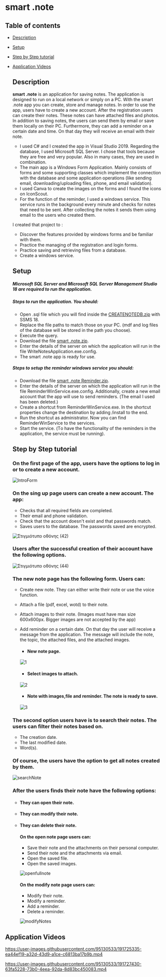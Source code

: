 #  **smart .note** 

 ## Table of contents
* [Description](#description)
* [Setup](#setup)
* [Step by Step tutorial](#step-by-step-tutorial)
* [Application Videos](#application-videos)


  ## **Description**
  **smart .note** is an application for saving notes. The application is designed to run on a local network or simply on a PC. With the smart .note app you can create, store and manage notes. In order to use the app, users have to create a new account. After the registration users can create their notes. These notes can have attached files and photos. In addition to saving notes, the users can send them by email or save them locally on their PC. Furthermore, they can add a reminder on a certain date and time. On that day they will receive an email with their note.
  
  
  - I used C# and I created the app in Visual Studio 2019. Regarding the database, I used Microsoft SQL Server. I chose that tools because they are free and very popular. Also in many cases, they are used in combination.
  - The main app is a Windows Form Application. Μainly consists of forms and some supporting classes which implement the connection with the database and some application operations (like sending email, downloading/uploading files, phone, and email validation).
  - I used Canva to create the images on the forms and I found the icons on IconScout.
  - For the function of the reminder, I used a windows service. This service runs in the background every minute and checks for notes that need to be sent. After collecting the notes it sends them using email to the users who created them.

 
  I created that project to :
  - Discover the features provided by windows forms and be familiar with them. 
  - Practice the managing of the registration and login forms.
  - Practice saving and retrieving files from a database.
  - Create a windows service.

  ## **Setup**
  ##### Microsoft SQL Server and Microsoft SQL Server Management Studio 18 are required to run the application.
 
  ##### Steps to run the application. You should:
  - Open .sql file which you will find inside the 
  [CREATENOTEDB.zip](https://github.com/ChristosKarathanasisac/CreateNotesApp/files/9632062/CREATENOTEDB.zip) with SSMS 18.
  - Replace the file paths to match those on your PC. (mdf and log files of the database will be stored in the path you choose).
  - Execute the query. 
  - Download the file [smart .note.zip](https://github.com/ChristosKarathanasisac/CreateNotesApp/files/9638231/smart.note.zip).
  - Enter the details of the server on which the application will run in the file WriteNotesApplication.exe.config.
  - The smart .note app is ready for use.
 
  ##### Steps to setup the reminder windows service you should:
  -  Download the file [smart .note Reminder.zip](https://github.com/ChristosKarathanasisac/CreateNotesApp/files/9638237/smart.note.Reminder.zip).
  -  Enter the details of the server on which the application will run in the file ReminderWinService.exe.config. Additionally, create a new email account that the app will use to send reminders. (Τhe email I used has been deleted.)
  -  Create a shortcut from ReminderWinService.exe. In the shortcut properties change the destination by adding /install to the end.
  -  Run the shortcut as administrator. Now you can find ReminderWinService to the services.
  -  Start the service. (Τo have the functionality of the reminders in the application, the service must be running).
  


   ## **Step by Step tutorial**
     ### On the first page of the app, users have the options to log in or to create a new account.

    ![IntroForm](https://user-images.githubusercontent.com/95130533/190989494-5d138ea2-d414-4e79-ad89-8cc0675ff612.png)

     ### On the sing up page users can create a new account. The app:  
    - Checks that all required fields are completed.
    - Their email and phone validation. 
    - Check that the account doesn't exist and that passwords match.
    - Saves users to the database. The passwords saved are encrypted.

    ![Στιγμιότυπο οθόνης (42)](https://user-images.githubusercontent.com/95130533/191171210-92f5eac3-7e0f-4932-a757-f93482af8d42.png)

    ### Users after the successful creation of their account have the following options.
    
  ![Στιγμιότυπο οθόνης (44)](https://user-images.githubusercontent.com/95130533/191172739-b6349a35-6691-4815-88e0-29fe075157ce.png)

    ### The new note page has the following form. Users can:
  - Create new note. They can either write their note or use the voice function.
  - Αttach a file (pdf, excel, wotd) to their note.
  - Αttach images to their note. (Images must have max size 600x600px. Bigger images are not accepted by the app)
  - Add reminder on a certain date. On that day the user will receive a message from the application. The message will include the note, the topic, the attached files, and the attached images.

    - #### New note page.
   
     ![1](https://user-images.githubusercontent.com/95130533/191436888-74283813-bd25-430c-8485-6909ff726d9c.png)
    - #### Select images to attach.
   
     ![2](https://user-images.githubusercontent.com/95130533/191436910-6504491c-2805-4130-8d68-7246e61f54ba.png)
    - #### Note with images,file and reminder. The note is ready to save.
   
     ![3](https://user-images.githubusercontent.com/95130533/191436963-f6018b39-f239-4578-894b-c70702512de6.png)


   ### The second option users have is to search their notes. The users can filter their notes based on.
  - The creation date.
  - The last modified date.
  - Word(s).
  ### Of course, the users have the option to get all notes created by them.

  ![searchNote](https://user-images.githubusercontent.com/95130533/191441841-1ed2b52c-7166-4697-8b04-ac1f3de3724b.png)

    ### After the users finds their note have the following options:
    - #### They can open their note.
    - #### They can modify their note.
    - #### They can delete their note.
       
       
       #### On the open note page users can:
        - Save their note and the attachments on their personal computer.
        - Send their note and the attachments via email.
        - Open the saved file.
        - Open the saved images.
        
        ![openfullnote](https://user-images.githubusercontent.com/95130533/191449286-6f7f61fd-16a1-4fc2-91e5-d9eb3820efe0.png)
  
    

      #### On the modify note page users can:
        - Modify their note.
        - Modify a reminder.  
        - Add a reminder.
        - Delete a reminder.
        
      ![modifyNotes](https://user-images.githubusercontent.com/95130533/191453722-ba39f2b2-8a84-4a0a-a775-9bd8044f0160.png)

## **Application Videos**
https://user-images.githubusercontent.com/95130533/191725335-ea44ef19-a32d-43d9-a1ce-c6813ba17b9b.mp4







https://user-images.githubusercontent.com/95130533/191727430-63fa5228-73b0-4eea-92da-8d83bc450083.mp4


